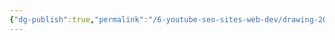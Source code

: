 ```yaml
---
{"dg-publish":true,"permalink":"/6-youtube-seo-sites-web-dev/drawing-2024-09-13-03-19-19-excalidraw/","tags":["excalidraw"],"noteIcon":"2"}
---
```

<style> .container {font-family: sans-serif; text-align: center;} .button-wrapper button {z-index: 1;height: 40px; width: 100px; margin: 10px;padding: 5px;} .excalidraw .App-menu_top .buttonList { display: flex;} .excalidraw-wrapper { height: 800px; margin: 50px; position: relative;} :root[dir="ltr"] .excalidraw .layer-ui__wrapper .zen-mode-transition.App-menu_bottom--transition-left {transform: none;} </style><script src="https://cdn.jsdelivr.net/npm/react@17/umd/react.production.min.js"></script><script src="https://cdn.jsdelivr.net/npm/react-dom@17/umd/react-dom.production.min.js"></script><script type="text/javascript" src="https://cdn.jsdelivr.net/npm/@excalidraw/excalidraw@0/dist/excalidraw.production.min.js"></script><div id="Drawing_2024-09-13_0319.19.excalidraw.md"></div><script>(function(){const InitialData={"type":"excalidraw","version":2,"source":"https://github.com/zsviczian/obsidian-excalidraw-plugin/releases/tag/2.3.0","elements":[{"type":"embeddable","version":110,"versionNonce":454434909,"index":"a0","isDeleted":false,"id":"rp-yDRF_aO_dkOOu4pCK3","fillStyle":"solid","strokeWidth":2,"strokeStyle":"solid","roughness":1,"opacity":100,"angle":0,"x":-368.2690286915206,"y":1378.3380039058939,"strokeColor":"transparent","backgroundColor":"transparent","width":560,"height":840,"seed":1422501683,"groupIds":[],"frameId":null,"roundness":{"type":3},"boundElements":[],"updated":1726195160443,"link":"https://www.blackhatworld.com/","locked":false,"scale":[1,1]},{"type":"embeddable","version":140,"versionNonce":1446058099,"index":"a3","isDeleted":false,"id":"S35KixVEBzhK7kUZ9Cn3q","fillStyle":"solid","strokeWidth":2,"strokeStyle":"solid","roughness":1,"opacity":100,"angle":0,"x":-176.89105831391703,"y":158.16026274920893,"strokeColor":"transparent","backgroundColor":"transparent","width":560,"height":840,"seed":1479511101,"groupIds":[],"frameId":null,"roundness":{"type":3},"boundElements":[],"updated":1726194750100,"link":"https://www.ayima.com/","locked":false,"scale":[1,1]},{"type":"embeddable","version":222,"versionNonce":668114995,"index":"a5","isDeleted":false,"id":"H_ctdt19tbWbErMZocuON","fillStyle":"solid","strokeWidth":2,"strokeStyle":"solid","roughness":1,"opacity":100,"angle":0,"x":-774.669276901157,"y":166.16020849573675,"strokeColor":"transparent","backgroundColor":"transparent","width":560,"height":840,"seed":411948691,"groupIds":[],"frameId":null,"roundness":{"type":3},"boundElements":[],"updated":1726194751036,"link":"https://moz.com/community/recommended","locked":false,"scale":[1,1]},{"type":"embeddable","version":45,"versionNonce":1320316669,"index":"a7","isDeleted":false,"id":"a7LzqrsjfnbvIk83EE7by","fillStyle":"solid","strokeWidth":2,"strokeStyle":"solid","roughness":1,"opacity":100,"angle":0,"x":402.2198629100418,"y":162.60470719365338,"strokeColor":"transparent","backgroundColor":"transparent","width":560,"height":840,"seed":2079480371,"groupIds":[],"frameId":null,"roundness":{"type":3},"boundElements":[],"updated":1726194782247,"link":"https://3coloursrule.com/our-work/","locked":false,"scale":[1,1]},{"type":"embeddable","version":49,"versionNonce":731177693,"index":"a8","isDeleted":false,"id":"Ml_C2RDkc3JugQHovvrjJ","fillStyle":"solid","strokeWidth":2,"strokeStyle":"solid","roughness":1,"opacity":100,"angle":0,"x":1011.5534946374728,"y":179.0490702578893,"strokeColor":"transparent","backgroundColor":"transparent","width":560,"height":840,"seed":1623198163,"groupIds":[],"frameId":null,"roundness":{"type":3},"boundElements":[],"updated":1726194791623,"link":"https://foundationinc.co/contact/","locked":false,"scale":[1,1]},{"type":"embeddable","version":46,"versionNonce":825930419,"index":"a9","isDeleted":false,"id":"1uak0ugIPl7gsCgVUgXKP","fillStyle":"solid","strokeWidth":2,"strokeStyle":"solid","roughness":1,"opacity":100,"angle":0,"x":1602.664741382265,"y":187.04908382125757,"strokeColor":"transparent","backgroundColor":"transparent","width":560,"height":840,"seed":2080012477,"groupIds":[],"frameId":null,"roundness":{"type":3},"boundElements":[],"updated":1726194797016,"link":"https://conversion-rate-experts.com/contact-us/","locked":false,"scale":[1,1]},{"type":"embeddable","version":35,"versionNonce":1774231165,"index":"aB","isDeleted":false,"id":"JPe_w8AXlFbASAf5SU6F2","fillStyle":"solid","strokeWidth":2,"strokeStyle":"solid","roughness":1,"opacity":100,"angle":0,"x":2190.664551495113,"y":190.6045851233407,"strokeColor":"transparent","backgroundColor":"transparent","width":560,"height":840,"seed":1886813939,"groupIds":[],"frameId":null,"roundness":{"type":3},"boundElements":[],"updated":1726194812718,"link":"https://www.definemg.com/contact/","locked":false,"scale":[1,1]},{"type":"embeddable","version":74,"versionNonce":1050835741,"index":"aD","isDeleted":false,"id":"suMWsixdWoToyl_4RK2ma","fillStyle":"solid","strokeWidth":2,"strokeStyle":"solid","roughness":1,"opacity":100,"angle":0,"x":2786.2201070506685,"y":178.60463259512892,"strokeColor":"transparent","backgroundColor":"transparent","width":560,"height":840,"seed":836316403,"groupIds":[],"frameId":null,"roundness":{"type":3},"boundElements":[],"updated":1726194831215,"link":"https://www.contentharmony.com/contact/","locked":false,"scale":[1,1]},{"id":"hRq4OhNC","type":"text","x":2351.375512731006,"y":-22.30085446541736,"width":732.80029296875,"height":50,"angle":0,"strokeColor":"#1e1e1e","backgroundColor":"transparent","fillStyle":"solid","strokeWidth":2,"strokeStyle":"solid","roughness":1,"opacity":100,"groupIds":[],"frameId":null,"index":"aF","roundness":null,"seed":1908661651,"version":57,"versionNonce":199307901,"isDeleted":false,"boundElements":null,"updated":1726196108626,"link":null,"locked":false,"text":"dg-publish: true\n","rawText":"dg-publish: true\n","fontSize":20,"fontFamily":5,"textAlign":"left","verticalAlign":"top","containerId":null,"originalText":"dg-publish: true\n","autoResize":false,"lineHeight":1.25},{"id":"fM3HdKUO","type":"text","x":2487.375512731006,"y":-119.90086056893301,"width":8,"height":25,"angle":0,"strokeColor":"#1e1e1e","backgroundColor":"transparent","fillStyle":"solid","strokeWidth":2,"strokeStyle":"solid","roughness":1,"opacity":100,"groupIds":[],"frameId":null,"index":"aE","roundness":null,"seed":159393213,"version":3,"versionNonce":708156029,"isDeleted":true,"boundElements":null,"updated":1726196043481,"link":null,"locked":false,"text":"","rawText":"","fontSize":20,"fontFamily":5,"textAlign":"left","verticalAlign":"top","containerId":null,"originalText":"","autoResize":true,"lineHeight":1.25}],"appState":{"theme":"light","viewBackgroundColor":"#ffffff","currentItemStrokeColor":"#1e1e1e","currentItemBackgroundColor":"transparent","currentItemFillStyle":"solid","currentItemStrokeWidth":2,"currentItemStrokeStyle":"solid","currentItemRoughness":1,"currentItemOpacity":100,"currentItemFontFamily":5,"currentItemFontSize":20,"currentItemTextAlign":"left","currentItemStartArrowhead":null,"currentItemEndArrowhead":"arrow","scrollX":-698.861181095031,"scrollY":235.99211533306607,"zoom":{"value":0.49999999999999994},"currentItemRoundness":"round","gridSize":null,"gridColor":{"Bold":"#C9C9C9","Regular":"#EDEDED"},"currentStrokeOptions":null,"previousGridSize":null,"frameRendering":{"enabled":true,"clip":true,"name":true,"outline":true},"objectsSnapModeEnabled":false},"files":{}};InitialData.scrollToContent=true;App=()=>{const e=React.useRef(null),t=React.useRef(null),[n,i]=React.useState({width:void 0,height:void 0});return React.useEffect(()=>{i({width:t.current.getBoundingClientRect().width,height:t.current.getBoundingClientRect().height});const e=()=>{i({width:t.current.getBoundingClientRect().width,height:t.current.getBoundingClientRect().height})};return window.addEventListener("resize",e),()=>window.removeEventListener("resize",e)},[t]),React.createElement(React.Fragment,null,React.createElement("div",{className:"excalidraw-wrapper",ref:t},React.createElement(ExcalidrawLib.Excalidraw,{ref:e,width:n.width,height:n.height,initialData:InitialData,viewModeEnabled:!0,zenModeEnabled:!0,gridModeEnabled:!1})))},excalidrawWrapper=document.getElementById("Drawing_2024-09-13_0319.19.excalidraw.md");ReactDOM.render(React.createElement(App),excalidrawWrapper);})();</script>